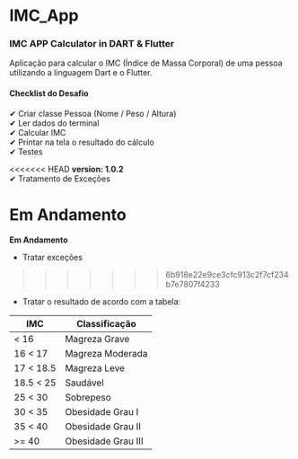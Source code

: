 # IMC_App
### IMC APP Calculator in DART &amp; Flutter

Aplicação para calcular o IMC (Índice de Massa Corporal) de uma pessoa utilizando a linguagem Dart e o Flutter. 

#### Checklist do Desafio
✔ Criar classe Pessoa (Nome / Peso / Altura)​  
✔ Ler dados do terminal​  
✔ Calcular IMC  
✔ Printar na tela o resultado do cálculo​  
✔ Testes​

<<<<<<< HEAD
<b>version: 1.0.2</b>  
✔ Tratamento de Exceções

<b> Em Andamento </b>
=======
<b> Em Andamento </b>
- Tratar exceções​
>>>>>>> 6b918e22e9ce3cfc913c2f7cf234b7e7807f4233
- Tratar o resultado de acordo com a tabela:

| IMC       | Classificação      |
|-----------|--------------------|
| < 16      | Magreza Grave      |
| 16 < 17   | Magreza Moderada   |
| 17 < 18.5 | Magreza Leve       |
| 18.5 < 25 | Saudável           |
| 25 < 30   | Sobrepeso          |
| 30 < 35   | Obesidade Grau I   |
| 35 < 40   | Obesidade Grau II  |
| >= 40     | Obesidade Grau III |
